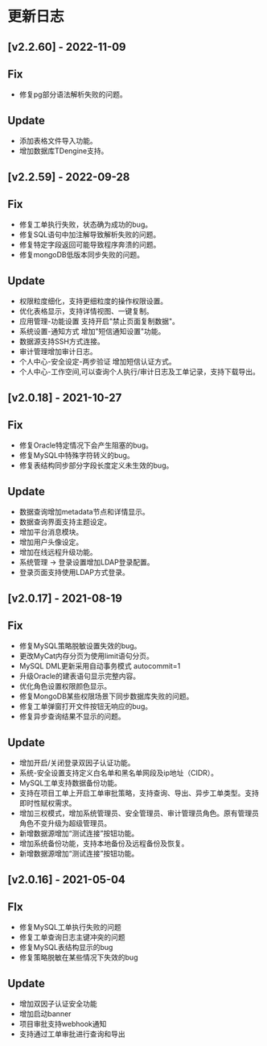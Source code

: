 # 更新日志
## [v2.2.60] - 2022-11-09

## Fix
* 修复pg部分语法解析失败的问题。

## Update
* 添加表格文件导入功能。
* 增加数据库TDengine支持。



## [v2.2.59] - 2022-09-28

## Fix
* 修复工单执行失败，状态确为成功的bug。
* 修复SQL语句中加注解导致解析失败的问题。
* 修复特定字段返回可能导致程序奔溃的问题。
* 修复mongoDB低版本同步失败的问题。



## Update
* 权限粒度细化，支持更细粒度的操作权限设置。
* 优化表格显示，支持详情视图、一键复制。
* 应用管理-功能设置 支持开启"禁止页面复制数据"。
* 系统设置-通知方式 增加"短信通知设置"功能。
* 数据源支持SSH方式连接。
* 审计管理增加审计日志。
* 个人中心-安全设定-两步验证 增加短信认证方式。
* 个人中心-工作空间,可以查询个人执行/审计日志及工单记录，支持下载导出。


## [v2.0.18] - 2021-10-27

## Fix
* 修复Oracle特定情况下会产生阻塞的bug。
* 修复MySQL中特殊字符转义的bug。
* 修复表结构同步部分字段长度定义未生效的bug。




## Update
* 数据查询增加metadata节点和详情显示。
* 数据查询界面支持主题设定。
* 增加平台消息模块。
* 增加用户头像设定。
* 增加在线远程升级功能。
* 系统管理 -> 登录设置增加LDAP登录配置。
* 登录页面支持使用LDAP方式登录。





## [v2.0.17] - 2021-08-19
## Fix
* 修复MySQL策略脱敏设置失效的bug。
* 更改MyCat内存分页为使用limit语句分页。
* MySQL DML更新采用自动事务模式 autocommit=1
* 升级Oracle的建表语句显示完整内容。
* 优化角色设置权限颜色显示。
* 修复MongoDB某些权限场景下同步数据库失败的问题。
* 修复工单弹窗打开文件按钮无响应的bug。
* 修复异步查询结果不显示的问题。

## Update
* 增加开启/关闭登录双因子认证功能。
* 系统-安全设置支持定义白名单和黑名单网段及ip地址（CIDR）。
* MySQL工单支持数据备份功能。
* 支持在项目工单上开启工单审批策略，支持查询、导出、异步工单类型。支持即时性赋权需求。
* 增加三权模式，增加系统管理员、安全管理员、审计管理员角色。原有管理员角色不变升级为超级管理员。
* 新增数据源增加“测试连接”按钮功能。
* 增加系统备份功能，支持本地备份及远程备份及恢复。
* 新增数据源增加“测试连接”按钮功能。





## [v2.0.16] - 2021-05-04

## FIx
* 修复MySQL工单执行失败的问题
* 修复工单查询日志主键冲突的问题
* 修复MySQL表结构显示的bug
* 修复策略脱敏在某些情况下失效的bug

## Update
* 增加双因子认证安全功能
* 增加启动banner
* 项目审批支持webhook通知
* 支持通过工单审批进行查询和导出

